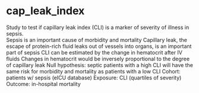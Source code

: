 # cap_leak_index
Study to test if capillary leak index (CLI) is a marker of severity of illness in sepsis.  
Sepsis is an important cause of morbidity and mortality
Capillary leak, the escape of protein-rich fluid leaks out of vessels into organs, is an important part of sepsis
CLI can be estimated by the change in hematocrit after IV fluids
Changes in hematocrit would be inversely proportional to the degree of capillary leak
Null hypothesis: septic patients with a high CLI will have the same risk for morbidity and mortality as patients with a low CLI
Cohort: patients w/ sepsis (eICU database)
Exposure: CLI (quartiles of severity)
Outcome: in-hospital mortality
